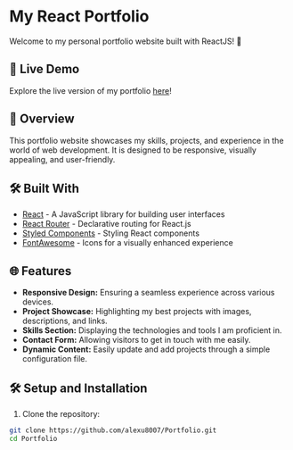 # My React Portfolio

Welcome to my personal portfolio website built with ReactJS! 👋

## 🚀 Live Demo

Explore the live version of my portfolio [here](https://alexu8007.github.io/Portolio/)!

## 📖 Overview

This portfolio website showcases my skills, projects, and experience in the world of web development. It is designed to be responsive, visually appealing, and user-friendly.

## 🛠️ Built With

- [React](https://reactjs.org/) - A JavaScript library for building user interfaces
- [React Router](https://reactrouter.com/) - Declarative routing for React.js
- [Styled Components](https://styled-components.com/) - Styling React components
- [FontAwesome](https://fontawesome.com/) - Icons for a visually enhanced experience

## 🌐 Features

- **Responsive Design:** Ensuring a seamless experience across various devices.
- **Project Showcase:** Highlighting my best projects with images, descriptions, and links.
- **Skills Section:** Displaying the technologies and tools I am proficient in.
- **Contact Form:** Allowing visitors to get in touch with me easily.
- **Dynamic Content:** Easily update and add projects through a simple configuration file.

## 🛠️ Setup and Installation

1. Clone the repository:

```bash
git clone https://github.com/alexu8007/Portfolio.git
cd Portfolio

